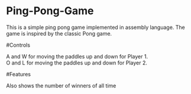 # Ping-Pong-Game

This is a simple ping pong game implemented in assembly language. The game is inspired by the classic Pong game.

#Controls

A and W for moving the paddles up and down for Player 1.                                                                                                                                     
O and L for moving the paddles up and down for Player 2.

#Features

Also shows the number of winners of all time
